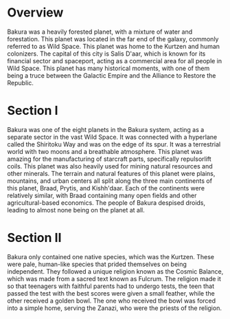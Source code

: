 # Overview
Bakura was a heavily forested planet, with a mixture of water and forestation.
This planet was located in the far end of the galaxy, commonly referred to as Wild Space.
This planet was home to the Kurtzen and human colonizers.
The capital of this city is Salis D'aar, which is known for its financial sector and spaceport, acting as a commercial area for all people in Wild Space.
This planet has many historical moments, with one of them being a truce between the Galactic Empire and the Alliance to Restore the Republic.

# Section I
Bakura was one of the eight planets in the Bakura system, acting as a separate sector in the vast Wild Space.
It was connected with a hyperlane called the Shiritoku Way and was on the edge of its spur.
It was a terrestrial world with two moons and a breathable atmosphere.
This planet was amazing for the manufacturing of starcraft parts, specifically repulsorlift coils.
This planet was also heavily used for mining natural resources and other minerals.
The terrain and natural features of this planet were plains, mountains, and urban centers all split along the three main continents of this planet, Braad, Prytis, and Kishh'daar.
Each of the continents were relatively similar, with Braad containing many open fields and other agricultural-based economics.
The people of Bakura despised droids, leading to almost none being on the planet at all.



# Section II
Bakura only contained one native species, which was the Kurtzen.
These were pale, human-like species that prided themselves on being independent.
They followed a unique religion known as the Cosmic Balance, which was made from a sacred text known as Fulcrum.
The religion made it so that teenagers with faithful parents had to undergo tests, the teen that passed the test with the best scores were given a small feather, while the other received a golden bowl.
The one who received the bowl was forced into a simple home, serving the Zanazi, who were the priests of the religion.